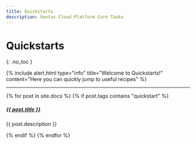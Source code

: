 ```yaml
---
title: Quickstarts
description: Ventus Cloud Platform Core Tasks
---
```


# Quickstarts
{: .no_toc }

{% include alert.html type="info" title="Welcome to Quickstarts!" content="Here you can quickly jump to useful recipes" %}


<div class="section-index">
    <hr class="panel-line">
    {% for post in site.docs  %}        
    {% if post.tags contains "quickstart" %}
    <div class="entry">
    <h5><a href="{{ post.url | prepend: site.baseurl }}">{{ post.title }}</a></h5>
    <p>{{ post.description }}</p>
    </div>
    {% endif %}
    {% endfor %}
</div>